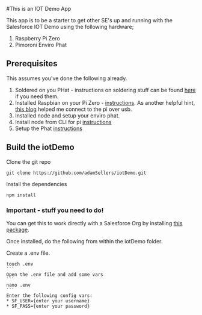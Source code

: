 #This is an IOT Demo App

This app is to be a starter to get other SE's up and running with the Salesforce IOT Demo using the following hardware;

1. Raspberry Pi Zero
2. Pimoroni Enviro Phat

## Prerequisites

This assumes you've done the following already. 

1. Soldered on you PHat - instructions on soldering stuff can be found [here](https://learn.pimoroni.com/tutorial/sandyj/soldering-phats) if you need them. 
2. Installed Raspbian on your Pi Zero - [instructions](https://www.raspberrypi.org/documentation/installation/installing-images/README.md). As another helpful hint, [this blog](https://www.desertbot.io/blog/ssh-into-pi-zero-over-usb) helped me connect to the pi over usb.
3. Installed node and setup your enviro phat.
  3. Install node from CLI for pi [instructions](https://github.com/sdesalas/node-pi-zero)
  3. Setup the Phat [instructions](https://learn.pimoroni.com/tutorial/sandyj/getting-started-with-enviro-phat)

## Build the iotDemo

Clone the git repo
```
git clone https://github.com/adamSellers/iotDemo.git
```

Install the dependencies
```
npm install
```

### Important - stuff you need to do!
You can get this to work directly with a Salesforce Org by installing [this package](TODO).

Once installed, do the following from within the iotDemo folder. 

Create a .env file. 
````
touch .env
```
Open the .env file and add some vars
```
nano .env
```
Enter the following config vars: 
* SF_USER={enter your username}
* SF_PASS={enter your password}